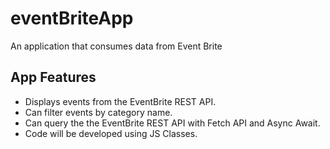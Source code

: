 # eventBriteApp
An application that consumes data from Event Brite

## App Features
- Displays events from the EventBrite REST API.
- Can filter events by category name.
- Can query the the EventBrite REST API with Fetch API and Async Await.
- Code will be developed using JS Classes.
